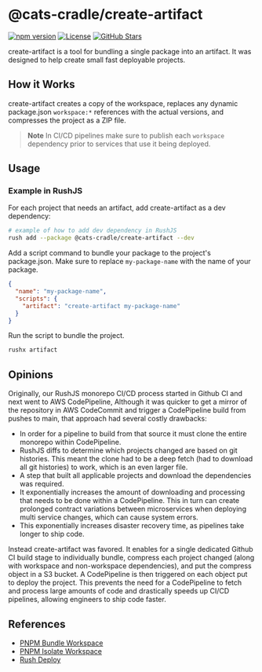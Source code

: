 # @cats-cradle/create-artifact

[![npm version](https://badge.fury.io/js/@cats-cradle%2Fcreate-artifact.svg)](https://badge.fury.io/js/@cats-cradle%2Fcreate-artifact)
[![License](https://img.shields.io/badge/License-MIT-brightgreen.svg)](LICENSE)
[![GitHub Stars](https://img.shields.io/github/stars/hxtree/cats-cradle?style=social)](https://github.com/hxtree/cats-cradle/stargazers)

create-artifact is a tool for bundling a single package into an artifact. It was
designed to help create small fast deployable projects.

## How it Works

create-artifact creates a copy of the workspace, replaces any dynamic
package.json `workspace:*` references with the actual versions, and compresses
the project as a ZIP file.

> **Note** In CI/CD pipelines make sure to publish each `workspace` dependency
> prior to services that use it being deployed.

## Usage

### Example in RushJS

For each project that needs an artifact, add create-artifact as a dev
dependency:

```bash
# example of how to add dev dependency in RushJS
rush add --package @cats-cradle/create-artifact --dev
```

Add a script command to bundle your package to the project's package.json. Make
sure to replace `my-package-name` with the name of your package.

```json
{
  "name": "my-package-name",
  "scripts": {
    "artifact": "create-artifact my-package-name"
  }
}
```

Run the script to bundle the project.

```bash
rushx artifact
```

## Opinions

Originally, our RushJS monorepo CI/CD process started in Github CI and next went
to AWS CodePipeline, Although it was quicker to get a mirror of the repository
in AWS CodeCommit and trigger a CodePipeline build from pushes to main, that
approach had several costly drawbacks:

- In order for a pipeline to build from that source it must clone the entire
  monorepo within CodePipeline.
- RushJS diffs to determine which projects changed are based on git histories.
  This meant the clone had to be a deep fetch (had to download all git
  histories) to work, which is an even larger file.
- A step that built all applicable projects and download the dependencies was
  required.
- It exponentially increases the amount of downloading and processing that needs
  to be done within a CodePipeline. This in turn can create prolonged contract
  variations between microservices when deploying multi service changes, which
  can cause system errors.
- This exponentially increases disaster recovery time, as pipelines take longer
  to ship code.

Instead create-artifact was favored. It enables for a single dedicated Github CI
build stage to individually bundle, compress each project changed (along with
workspace and non-workspace dependencies), and put the compress object in a S3
bucket. A CodePipeline is then triggered on each object put to deploy the
project. This prevents the need for a CodePipeline to fetch and process large
amounts of code and drastically speeds up CI/CD pipelines, allowing engineers to
ship code faster.

## References

- [PNPM Bundle Workspace](https://github.com/elyse0/pnpm-bundle-workspace-package)
- [PNPM Isolate Workspace](https://github.com/Madvinking/pnpm-isolate-workspace)
- [Rush Deploy](https://rushstack.zulipchat.com/#narrow/stream/262513-general/topic/rush.20deploy.20for.20docker.20images.3F)
